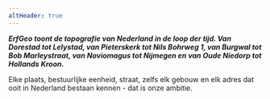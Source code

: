 ```yaml
---
altHeader: true
---
```


***ErfGeo toont de topografie van Nederland in de loop der tijd. Van Dorestad tot Lelystad, van Pieterskerk tot Nils Bohrweg 1, van Burgwal tot Bob Marleystraat, van Noviomagus tot Nijmegen en van Oude Niedorp tot Hollands Kroon.***

Elke plaats, bestuurlijke eenheid, straat, zelfs elk gebouw en elk adres dat ooit in Nederland bestaan kennen - dat is onze ambitie.